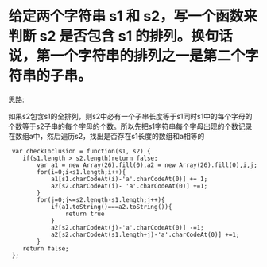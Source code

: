 # 给定两个字符串 s1 和 s2，写一个函数来判断 s2 是否包含 s1 的排列。换句话说，第一个字符串的排列之一是第二个字符串的子串。

思路:  

​	如果s2包含s1的全排列，则s2中必有一个子串长度等于s1同时s1中的每个字母的个数等于s2子串的每个字母的个数。所以先把s1字符串每个字母出现的个数记录在数组a中，然后遍历s2，找出是否存在s1长度的数组和a相等的

```
 var checkInclusion = function(s1, s2) {
 	if(s1.length > s2.length)return false;
 		var a1 = new Array(26).fill(0),a2 = new Array(26).fill(0),i,j;
 		for(i=0;i<s1.length;i++){
 			a1[s1.charCodeAt(i)-'a'.charCodeAt(0)] += 1;
 			a2[s2.charCodeAt(i)- 'a'.charCodeAt(0)] +=1;
 		}
 		for(j=0;j<=s2.length-s1.length;j++){
 			if(a1.toString()===a2.toString()){
 				return true
 			}
 			a2[s2.charCodeAt(j)-'a'.charCodeAt(0)] -=1;
 			a2[s2.charCodeAt(s1.length+j)-'a'.charCodeAt(0)] +=1;
 		}
 	return false;
 };
```


